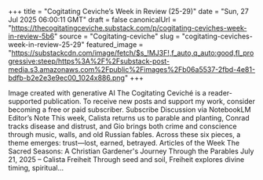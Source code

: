 +++
title = "Cogitating Ceviche’s Week in Review (25-29)"
date = "Sun, 27 Jul 2025 06:00:11 GMT"
draft = false
canonicalUrl = "https://thecogitatingceviche.substack.com/p/cogitating-ceviches-week-in-review-5b6"
source = "Cogitating-ceviche"
slug = "cogitating-ceviches-week-in-review-25-29"
featured_image = "https://substackcdn.com/image/fetch/$s_!MJ3F!,f_auto,q_auto:good,fl_progressive:steep/https%3A%2F%2Fsubstack-post-media.s3.amazonaws.com%2Fpublic%2Fimages%2Fb06a5537-2fbd-4e81-bdfb-b2e2e3e9ec00_1024x886.png"
+++

Image created with generative AI The Cogitating Ceviché is a reader-supported publication. To receive new posts and support my work, consider becoming a free or paid subscriber. Subscribe Discussion via NotebookLM Editor’s Note This week, Calista returns us to parable and planting, Conrad tracks disease and distrust, and Gio brings both crime and conscience through music, walls, and old Russian fables. Across these six pieces, a theme emerges: trust—lost, earned, betrayed. Articles of the Week The Sacred Seasons: A Christian Gardener's Journey Through the Parables July 21, 2025 – Calista Freiheit Through seed and soil, Freiheit explores divine timing, spiritual...
